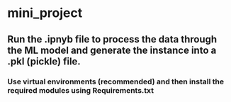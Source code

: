 # mini_project
## Run the .ipnyb file to process the data through the ML model and generate the instance into a .pkl (pickle) file.
### Use virtual environments (recommended) and then install the required modules using Requirements.txt
